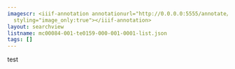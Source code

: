 ```yaml
---
imagescr: <iiif-annotation annotationurl="http://0.0.0.0:5555/annotate/../../../annotations/ri5vsjjfyhpzkkyhw4fw.json"
  styling="image_only:true"></iiif-annotation>
layout: searchview
listname: mc00084-001-te0159-000-001-0001-list.json
tags: []
---
```

test